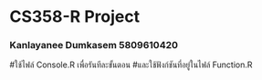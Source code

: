 # CS358-R Project 
### Kanlayanee Dumkasem 5809610420

#ใช้ไฟล์ Console.R เพื่อรันทีละขั้นตอน
#และใช้ฟังก์ชันที่อยู่ในไฟล์ Function.R 
